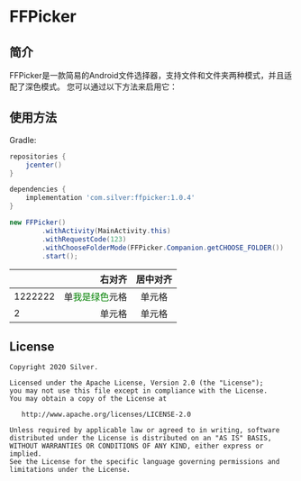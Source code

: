 # FFPicker
## 简介
FFPicker是一款简易的Android文件选择器，支持文件和文件夹两种模式，并且适配了深色模式。
您可以通过以下方法来启用它：

## 使用方法
Gradle:
```groovy
repositories {
    jcenter()
}

dependencies {
    implementation 'com.silver:ffpicker:1.0.4'
}
```

```java
new FFPicker()
		.withActivity(MainActivity.this)
		.withRequestCode(123)
		.withChooseFolderMode(FFPicker.Companion.getCHOOSE_FOLDER())
		.start();
```

|   | 右对齐 | 居中对齐 |
| :-----| ----: | :----: |
| 1222222 | 单<font color=#008000>我是绿色</font>元格 | 单元格 |
| 2 | 单元格 | 单元格 |

## License

    Copyright 2020 Silver.

    Licensed under the Apache License, Version 2.0 (the "License");
    you may not use this file except in compliance with the License.
    You may obtain a copy of the License at

       http://www.apache.org/licenses/LICENSE-2.0

    Unless required by applicable law or agreed to in writing, software
    distributed under the License is distributed on an "AS IS" BASIS,
    WITHOUT WARRANTIES OR CONDITIONS OF ANY KIND, either express or implied.
    See the License for the specific language governing permissions and
    limitations under the License.
